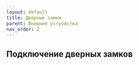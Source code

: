 ```yaml
---
layout: default
title: Дверные замки
parent: Внешние устройства
nav_order: 2
---
```


## Подключение дверных замков
